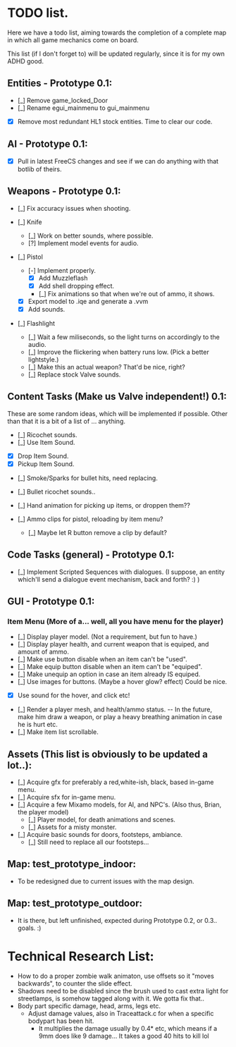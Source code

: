 # TODO list.
Here we have a todo list, aiming towards the completion of a complete map
in which all game mechanics come on board.

This list (if I don't forget to) will be updated regularly, since it is for
my own ADHD good.

## Entities - Prototype 0.1:
- [_] Remove game_locked_Door
- [_] Rename egui_mainmenu to gui_mainmenu
- [X] Remove most redundant HL1 stock entities. Time to clear our code.

## AI - Prototype 0.1:
- [X] Pull in latest FreeCS changes and see if we can do anything with that botlib of theirs.

## Weapons - Prototype 0.1:
- [_] Fix accuracy issues when shooting.
- [_] Knife
  - [_] Work on better sounds, where possible.
  - [?] Implement model events for audio.

- [_] Pistol
  - [-] Implement properly.
    - [X] Add Muzzleflash
    - [X] Add shell dropping effect.
    - [_] Fix animations so that when we're out of ammo, it shows.
  - [X] Export model to .iqe and generate a .vvm
  - [X] Add sounds.

- [_] Flashlight
  - [_] Wait a few miliseconds, so the light turns on accordingly to the audio.
  - [_] Improve the flickering when battery runs low. (Pick a better lightstyle.)
  - [_] Make this an actual weapon? That'd be nice, right?
  - [_] Replace stock Valve sounds.

## Content Tasks (Make us Valve independent!) 0.1:
These are some random ideas, which will be implemented if possible.
Other than that it is a bit of a list of ... anything.
- [_] Ricochet sounds.
- [_] Use Item Sound.
- [X] Drop Item Sound.
- [X] Pickup Item Sound.
- [_] Smoke/Sparks for bullet hits, need replacing.
- [_] Bullet ricochet sounds..
- [_] Hand animation for picking up items, or droppen them??

- [_] Ammo clips for pistol, reloading by item menu?
  - [_] Maybe let R button remove a clip by default?
## Code Tasks (general) - Prototype 0.1:
- [_] Implement Scripted Sequences with dialogues. (I suppose, an entity which'll send a dialogue event mechanism, back and forth? :) )
## GUI - Prototype 0.1:
### Item Menu (More of a... well, all you have menu for the player)
- [_] Display player model. (Not a requirement, but fun to have.)
- [_] Display player health, and current weapon that is equiped, and amount of ammo.
- [_] Make use button disable when an item can't be "used".
- [_] Make equip button disable when an item can't be "equiped".
- [_] Make unequip an option in case an item already IS equiped.
- [_] Use images for buttons. (Maybe a hover glow? effect) Could be nice.
- [X] Use sound for the hover, and click etc!
- [_] Render a player mesh, and health/ammo status.
    -- In the future, make him draw a weapon, or play a heavy breathing animation in case he is hurt etc.
- [_] Make item list scrollable.

## Assets (This list is obviously to be updated a lot..):
- [_] Acquire gfx for preferably a red,white-ish, black, based in-game menu.
- [_] Acquire sfx for in-game menu.
- [_] Acquire a few Mixamo models, for AI, and NPC's. (Also thus, Brian, the player model)
  - [_] Player model, for death animations and scenes.
  - [_] Assets for a misty monster.
- [_] Acquire basic sounds for doors, footsteps, ambiance.
  - [_] Still need to replace all our footsteps...

## Map: test_prototype_indoor:
- To be redesigned due to current issues with the map design.

## Map: test_prototype_outdoor:
- It is there, but left unfinished, expected during Prototype 0.2, or 0.3.. goals. :)

# Technical Research List:
- How to do a proper zombie walk animaton, use offsets so it "moves backwards", to counter the slide effect.
- Shadows need to be disabled since the brush used to cast extra light for streetlamps, is somehow tagged along with it.
  We gotta fix that..
- Body part specific damage, head, arms, legs etc.
  - Adjust damage values, also in Traceattack.c for when a specific bodypart has been hit.
    - It multiplies the damage usually by 0.4* etc, which means if a 9mm does like 9 damage... It takes a good 40 hits to kill lol
